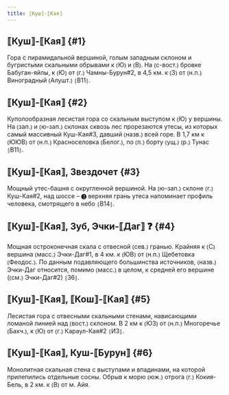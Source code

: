 ```yaml
---
title: ⟦Куш⟧-⟦Кая⟧
---
```

## ⟦Куш⟧-⟦Кая⟧ {#1}

Гора с пирамидальной вершиной, голым западным склоном и бугристыми скальными обрывами к ⦅Ю⦆ и ⦅В⦆. На ⦅с-вост.⦆ бровке Бабуган-яйлы, к ⦅Ю⦆ от ⦅г.⦆ Чамны-Бурун#2, в 4,5 км. к ⦅З⦆ от ⦅н.п.⦆ Виноградный ⦅Алушт.⦆ ⦃В11⦄.

## ⟦Куш⟧-⟦Кая⟧ {#2}

Куполообразная лесистая гора со скальным выступом к ⦅Ю⦆ у вершины. На ⦅зап.⦆ и ⦅ю-зап.⦆ склонах сквозь лес прорезаются утесы, из которых самый массивный Куш-Кая#3, давший ⦅назв.⦆ всей горе. В 1,7 км к ⦅ЮЮВ⦆ от ⦅н.п.⦆ Красноселовка ⦅Белог.⦆, по ⦅п.⦆ борту ⦅ущ.⦆ ⦅р.⦆ Тунас ⦃В11⦄.

## ⟦Куш⟧-⟦Кая⟧, Звездочет {#3}

Мощный утес-башня с округленной вершиной. На ⦅ю-зап.⦆ склоне ⦅г.⦆ Куш-Кая#2, над шоссе – ❷ верхняя грань утеса напоминает профиль человека, смотрящего в небо ⦃В14⦄.

## ⟦Куш⟧-⟦Кая⟧, Зуб, Эчки-⟦Даг⟧ ❓ {#4}

Мощная остроконечная скала с отвесной ⦅сев.⦆ гранью. Крайняя к ⦅С⦆ вершина ⦅масс.⦆ Эчки-Даг#1, в 4 км. к ⦅ЮВ⦆ от ⦅н.п.⦆ Щебетовка ⦅Феодос.⦆. По данным подавляющего большинства источников, ⦅назв.⦆ Эчки-Даг относится, помимо ⦅масс.⦆ в целом, к средней его вершине (⦅см.⦆ Эчки-Даг#2) ⦃З6⦄.

## ⟦Куш⟧-⟦Кая⟧, ⟦Кош⟧-⟦Кая⟧ {#5}

Лесистая гора с отвесными скальными стенами, нависающими ломаной линией над ⦅вост.⦆ склоном. В 2 км к ⦅ЮЗ⦆ от ⦅н.п.⦆ Многоречье ⦅Бахч.⦆, к ⦅Ю⦆ от ⦅г.⦆ Караул-Кая#2 ⦃И3⦄.

## ⟦Куш⟧-⟦Кая⟧, Куш-⟦Бурун⟧ {#6}

Монолитная скальная стена с выступами и впадинами, на которой прилепились отдельные сосны. Обрыв к морю ⦅юж.⦆ отрога ⦅г.⦆ Кокия-Бель, в 2 км. к ⦅В⦆ от м. Айя.
